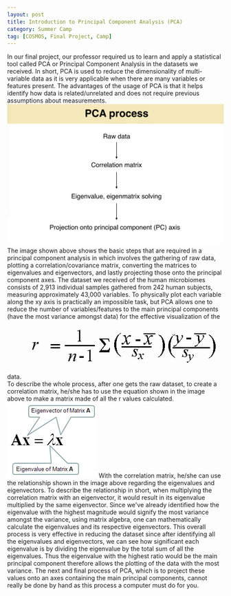 ```yaml
---
layout: post
title: Introduction to Principal Component Analysis (PCA)
category: Summer Camp
tag: [COSMOS, Final Project, Camp]
---
```

In our final project, our professor required us to learn and apply a statistical tool called PCA or Principal Component Analysis in the datasets we received. In short, PCA is used to reduce the dimensionality of multi-variable data as it is very applicable when there are many variables or features present. The advantages of the usage of PCA is that it helps identify how data is related/unrelated and does not require previous assumptions about measurements.
![Image](/public/img/pca.png)
The image shown above shows the basic steps that are required in a principal component analysis in which involves the gathering of raw data, plotting a correlation/covariance matrix, converting the matrices to eigenvalues and eigenvectors, and lastly projecting those onto the principal component axes. The dataset we received of the human microbiomes consists of 2,913 individual samples gathered from 242 human subjects, measuring approximately 43,000 variables. To physically plot each variable along the xy axis is practically an impossible task, but PCA allows one to reduce the number of variables/features to the main principal components (have the most variance amongst data) for the effective visualization of the data.
![Image](/public/img/r.png)
To describe the whole process, after one gets the raw dataset, to create a correlation matrix, he/she has to use the equation shown in the image above to make a matrix made of all the r values calculated.
![Image](/public/img/eigen.png)
With the correlation matrix, he/she can use the relationship shown in the image above regarding the eigenvalues and eigenvectors. To describe the relationship in short, when multiplying the correlation matrix with an eigenvector, it would result in its eigenvalue multiplied by the same eigenvector. Since we've already identified how the eigenvalue with the highest magnitude would signify the most variance amongst the variance, using matrix algebra, one can mathematically calculate the eigenvalues and its respective eigenvectors. This overall process is very effective in reducing the dataset since after identifying all the eigenvalues and eigenvectors, we can see how significant each eigenvalue is by dividing the eigenvalue by the total sum of all the eigenvalues. Thus the eigenvalue with the highest ratio would be the main principal component therefore allows the plotting of the data with the most variance. The next and final process of PCA, which is to project these values onto an axes containing the main principal components, cannot really be done by hand as this process a computer must do for you.
